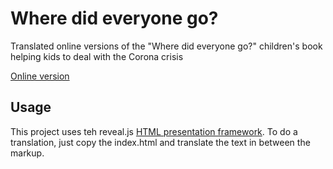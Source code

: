 # Where did everyone go?

Translated online versions of the "Where did everyone go?" children's book helping kids to deal with the 
Corona crisis

[Online version](https://wheredideveryonego.github.io/book/#/)

## Usage

This project uses teh reveal.js [HTML presentation framework](https://revealjs.com/#/). To do a translation, just copy the index.html and translate the text in between the markup.


